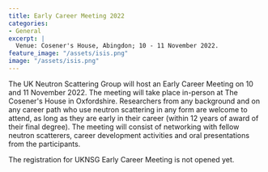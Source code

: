 ```yaml
---
title: Early Career Meeting 2022
categories:
- General
excerpt: |
  Venue: Cosener's House, Abingdon; 10 - 11 November 2022.
feature_image: "/assets/isis.png"
image: "/assets/isis.png"
---
```


The UK Neutron Scattering Group will host an Early Career Meeting on 10 and 11 November 2022. The meeting will take place in-person at The Cosener's House in Oxfordshire. Researchers from any background and on any career path who use neutron scattering in any form are welcome to attend, as long as they are early in their career (within 12 years of award of their final degree). The meeting will consist of networking with fellow neutron scatterers, career development activities and oral presentations from the participants. 


The registration for UKNSG Early Career Meeting is not opened yet. 
